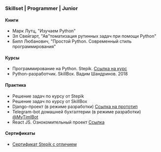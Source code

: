 <h3>Skillset | Programmer | Junior</h3>

<h4>Книги</h4>

* Марк Лутц, "Изучаем Python"
* Эл Свейгарт, "Ав"томатизация рутинных задач при помощи Python"
* Билл Любанович, "Простой Python. Современный стиль программирования"

<h4>Курсы</h4>

* Программирование на Python. Stepik. [Ссылка на курс](https://stepik.org/course/67/syllabus)
* Python-разработчик. SkillBox. Вадим Шандринов. 2018

<h4>Практика</h4>

* Решение задач по курсу от Stepik
* Решение задач по курсу от SkillBox
* Django-проект (в режиме разработки) [Ссылка на прототип](http://78.29.38.1:5017/account/register/)
* Telegram-bot домашней бухгалтерии (в режиме разработки) [@MyTimlBot](https://t.me/MyTimlBot)
* React JS. Ознокомительный проект [Ссылка](https://batman-must-win.netlify.app/)

<h4>Сертификаты</h4>

* [Сертификат Stepik c отличием](https://stepik.org/cert/393271)